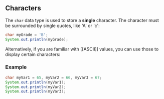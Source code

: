 ## Characters

The `char` data type is used to store a **single** character. The character must be surrounded by single quotes, like 'A' or 'c':

```java
char myGrade = 'B';
System.out.println(myGrade);
```

Alternatively, if you are familiar with [[ASCII]] values, you can use those to display certain characters:

### Example

```java
char myVar1 = 65, myVar2 = 66, myVar3 = 67;
System.out.println(myVar1);
System.out.println(myVar2);
System.out.println(myVar3);
```